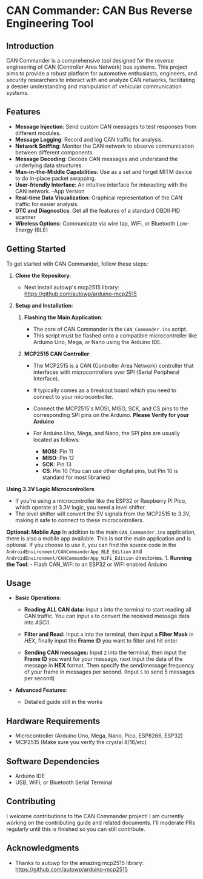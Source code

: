 # CAN Commander: CAN Bus Reverse Engineering Tool

## Introduction
CAN Commander is a comprehensive tool designed for the reverse engineering of CAN (Controller Area Network) bus systems. This project aims to provide a robust platform for automotive enthusiasts, engineers, and security researchers to interact with and analyze CAN networks, facilitating a deeper understanding and manipulation of vehicular communication systems.

## Features
- **Message Injection**: Send custom CAN messages to test responses from different modules.
- **Message Logging**: Record and log CAN traffic for analysis.
- **Network Sniffing**: Monitor the CAN network to observe communication between different components.
- **Message Decoding**: Decode CAN messages and understand the underlying data structures.
- **Man-in-the-Middle Capabilities**: Use as a set and forget MITM device to do in-place packet swapping.
- **User-friendly Interface**: An intuitive interface for interacting with the CAN network. -App Version
- **Real-time Data Visualization**: Graphical representation of the CAN traffic for easier analysis.
- **DTC and Diagnostics**: Get all the features of a standard OBDII PID scanner
- **Wireless Options**: Communicate via wire tap, WiFi, or Bluetooth Low-Energy (BLE)

## Getting Started
To get started with CAN Commander, follow these steps:

1. **Clone the Repository**:
   - Next install autowp's mcp2515 library: https://github.com/autowp/arduino-mcp2515

2. **Setup and Installation**:
   1. **Flashing the Main Application**:
      - The core of CAN Commander is the `CAN_Commander.ino` script.
      - This script must be flashed onto a compatible microcontroller like Arduino Uno, Mega, or Nano using the Arduino IDE.

   2. **MCP2515 CAN Controller**:
      - The MCP2515 is a CAN (Controller Area Network) controller that interfaces with microcontrollers over SPI (Serial Peripheral Interface).
      - It typically comes as a breakout board which you need to connect to your microcontroller.
    
       - Connect the MCP2515's MOSI, MISO, SCK, and CS pins to the corresponding SPI pins on the Arduino. **Please Verify for your Arduino**
       - For Arduino Uno, Mega, and Nano, the SPI pins are usually located as follows:
          - **MOSI**: Pin 11
          - **MISO**: Pin 12
          - **SCK**: Pin 13
          - **CS**: Pin 10 (You can use other digital pins, but Pin 10 is standard for most libraries)

**Using 3.3V Logic Microcontrollers**
- If you're using a microcontroller like the ESP32 or Raspberry Pi Pico, which operate at 3.3V logic, you need a level shifter.
- The level shifter will convert the 5V signals from the MCP2515 to 3.3V, making it safe to connect to these microcontrollers.

**Optional: Mobile App**
    In addition to the main `CAN_Commander.ino` application, there is also a mobile app available. This is not the main application and is optional. If you choose to use it, you can find the source code in the `AndroidEnvironment/CANCommanderApp_BLE_Edition` and `AndroidEnvironment/CANCommanderApp_WiFi_Edition` directories.
    1. **Running the Tool**:
    - Flash CAN_WiFi to an ESP32 or WiFi enabled Arduino

## Usage
- **Basic Operations**:
  - **Reading ALL CAN data:** Input `1` into the terminal to start reading all CAN traffic. You can input `a` to convert the received message data into *ASCII*.
    
  - **Filter and Read:** Input `4` into the terminal, then input a **Filter Mask** in *HEX*, finally input the **Frame ID** you want to filter and hit enter.
    
  - **Sending CAN messages:** Input `2` into the terminal, then input the **Frame ID** you want for your message, next input the data of the message in **HEX** format. Then specify the send/message frequency of your frame in messages per second. (Input `5` to send 5 messages per second)
    
- **Advanced Features**:
  - Detailed guide still in the works

## Hardware Requirements
- Microcontroller (Arduino Uno, Mega, Nano, Pico, ESP8266, ESP32)
- MCP2515 (Make sure you verify the crystal 8/16/etc)

## Software Dependencies
- Arduino IDE
- USB, WiFi, or Bluetooth Serial Terminal

## Contributing
I welcome contributions to the CAN Commander project! I am currently working on the contributing guide and related documents. I'll moderate PRs regularly until this is finished so you can still contribute.

## Acknowledgments
- Thanks to autowp for the amazing mcp2515 library: https://github.com/autowp/arduino-mcp2515
